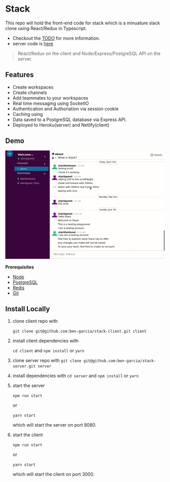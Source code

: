 # Stack

This repo will hold the front-end code for stack which is a minuature slack clone using React/Redux in Typescript.

- Checkout the [TODO](TODO.md) for more information.
- server code is [here](https://github.com/ben-garcia/stack-server)

> React/Redux on the client and Node/Express/PostgreSQL API on the server.

## Features

- Create workspaces
- Create channels
- Add teammates to your workspaces
- Real time messaging using SocketIO
- Authentication and Authoriation via session cookie
- Caching using
- Data saved to a PostgreSQL database via Express API.
- Deployed to Heroku(server) and Netlify(client)

## Demo

![](demo.gif)

**Prerequisites**

- [Node](https://nodejs.org)
- [PostgreSQL](https://www.postgresql.org/)
- [Redis](https://redis.io/)
- [Git](https://git-scm.com/)

## Install Locally

1. clone client repo with

   `git clone git@github.com:ben-garcia/stack-client.git client`

2. install client dependencies with

   `cd client` and `npm install` or `yarn`

3. clone server repo with
   `git clone git@github.com:ben-garcia/stack-server.git server`

4. install dependencies with
   `cd server` and `npm install` or `yarn`

5) start the server

   `npm run start`

   or

   `yarn start`

   which will start the server on port 8080.

6) start the client

   `npm run start`

   or

   `yarn start`

   which will start the client on port 3000.
